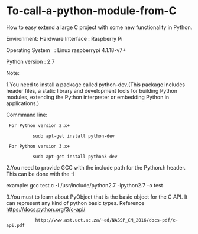 # To-call-a-python-module-from-C
How to easy extend a large C project with some new functionality  in Python. 

Environment:
Hardware Interface  :  Raspberry Pi

Operating System    :  Linux raspberrypi 4.1.18-v7+

Python version      :  2.7


Note:

1.You need to install a package called python-dev.(This package includes header files, a static library and development tools for  building Python modules, extending the Python interpreter or embedding Python in applications.)

Commmand line:

     For Python version 2.x+
     
              sudo apt-get install python-dev
              
     For Python version 3.x+
     
              sudo apt-get install python3-dev


2.You need to provide GCC with the include path for the Python.h header. This can be done with the -I

example:
          gcc test.c -I /usr/include/python2.7 -lpython2.7 -o test
    
    
3.You must to learn about PyObject that is the basic object for the C API. It can represent any kind of python basic types.
    Reference  https://docs.python.org/3/c-api/
    
               http://www.ast.uct.ac.za/~ed/NASSP_CM_2016/docs-pdf/c-api.pdf
